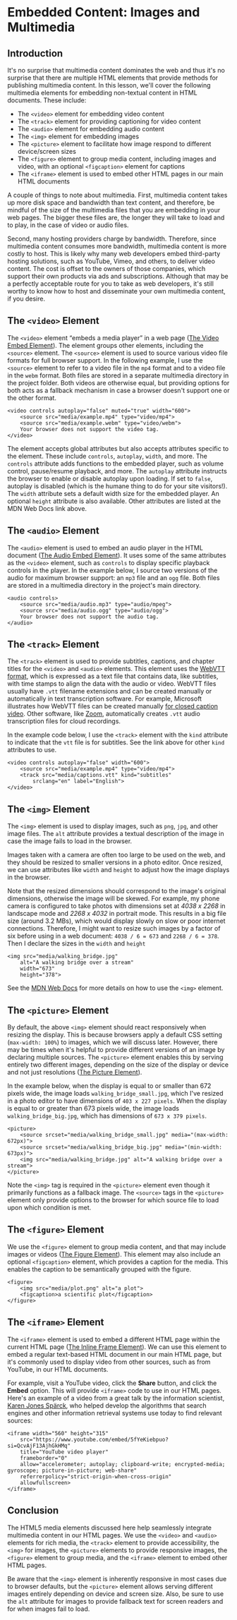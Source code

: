 # Embedded Content: Images and Multimedia

## Introduction

It's no surprise that multimedia content dominates the web and thus it's no surprise that there are multiple HTML elements
that provide methods for publishing multimedia content.
In this lesson, we'll cover the following multimedia elements for embedding non-textual content in HTML documents.
These include:

- The `<video>` element for embedding video content
- The `<track>` element for providing captioning for video content
- The `<audio>` element for embedding audio content
- The `<img>` element for embedding images
- The `<picture>` element to facilitate how image respond to different device/screen sizes
- The `<figure>` element to group media content, including images and video, with an optional `<figcaption>` element for captions
- The `<iframe>` element is used to embed other HTML pages in our main HTML documents

A couple of things to note about multimedia.
First, multimedia content takes up more disk space and bandwidth than text content, and
therefore, be mindful of the size of the multimedia files that you are embedding in your web pages.
The bigger these files are, the longer they will take to load and to play, in the case of video or audio files.

Second, many hosting providers charge by bandwidth.
Therefore, since multimedia content consumes more bandwidth, multimedia content is more costly to host.
This is likely why many web developers embed third-party hosting solutions, such as YouTube, Vimeo, and others, to deliver video content.
The cost is offset to the owners of those companies, which support their own products via ads and subscriptions.
Although that may be a perfectly acceptable route for you to take as web developers,
it's still worthy to know how to host and disseminate your own multimedia content, if you desire.

## The `<video>` Element

The `<video>` element <q>embeds a media player</q> in a web page ([The Video Embed Element][video_mdn]).
The element groups other elements, including the `<source>` element.
The `<source>` element is used to source various video file formats for full browser support.
In the following example, I use the `<source>` element to refer to a video file in the `mp4` format and to a video file in the `webm` format.
Both files are stored in a separate multimedia directory in the project folder.
Both videos are otherwise equal,
but providing options for both acts as a fallback mechanism in case a browser doesn't support one or the other format.

```
<video controls autoplay="false" muted="true" width="600">
    <source src="media/example.mp4" type="video/mp4">
    <source src="media/example.webm" type="video/webm">
    Your browser does not support the video tag.
</video>
```

The element accepts global attributes but also accepts attributes specific to the element.
These include `controls`, `autoplay`, `width`, and more.
The `controls` attribute adds functions to the embedded player, such as volume control, pause/resume playback, and more.
The `autoplay` attribute instructs the browser to enable or disable autoplay upon loading.
If set to `false`, autoplay is disabled (which is the humane thing to do for your site visitors!).
The `width` attribute sets a default width size for the embedded player.
An optional `height` attribute is also available.
Other attributes are listed at the MDN Web Docs link above.

## The `<audio>` Element

The `<audio>` element is used to embed an audio player in the HTML document ([The Audio Embed Element][audio_mdn]).
It uses some of the same attributes as the `<video>` element, such as `controls` to display specific playback controls in the player.
In the example below, I source two versions of the audio for maximum browser support: an `mp3` file and an `ogg` file.
Both files are stored in a multimedia directory in the project's main directory.

```
<audio controls>
    <source src="media/audio.mp3" type="audio/mpeg">
    <source src="media/audio.ogg" type="audio/ogg">
    Your browser does not support the audio tag.
</audio>
```

## The `<track>` Element

The `<track>` element is used to provide subtitles, captions, and chapter titles for the `<video>` and `<audio>` elements.
This element uses the [WebVTT format][webvtt_w3c],
which is expressed as a text file that contains data,
like subtitles, with time stamps to align the data with the audio or video.
WebVTT files usually have `.vtt` filename extensions and can be created manually or automatically in text transcription software.
For example, Microsoft illustrates how WebVTT files can be created manually [for closed caption video][vtt_microsoft].
Other software, like [Zoom][vtt_zoom], automatically creates `.vtt` audio transcription files for cloud recordings.

In the example code below, I use the `<track>` element with the `kind` attribute to indicate that the `vtt` file is for subtitles.
See the link above for other `kind` attributes to use.

```
<video controls autoplay="false" width="600">
    <source src="media/example.mp4" type="video/mp4">
    <track src="media/captions.vtt" kind="subtitles"
        srclang="en" label="English">
</video>
```

## The `<img>` Element

The `<img>` element is used to display images, such as `png`, `jpg`, and other image files.
The `alt` attribute provides a textual description of the image in case the image fails to load in the browser.

Images taken with a camera are often too large to be used on the web, and they should be resized to smaller versions in a photo editor.
Once resized, we can use attributes like `width` and `height` to adjust how the image displays in the browser.

Note that the resized dimensions should correspond to the image's original dimensions, otherwise the image will be skewed.
For example, my phone camera is configured to take photos with dimensions set at *4038 x 2268* in landscape mode and
*2268 x 4032* in portrait mode.
This results in a big file size (around 3.2 MBs), which would display slowly on slow or poor internet connections.
Therefore, I might want to resize such images by a factor of six before using in a web document:
`4038 / 6 = 673` and `2268 / 6 = 378`.
Then I declare the sizes in the `width` and `height` 

```
<img src="media/walking_bridge.jpg"
    alt="A walking bridge over a stream"
    width="673"
    height="378">
```

See the [MDN Web Docs][img_mdn] for more details on how to use the `<img>` element.

## The `<picture>` Element

By default, the above `<img>` element should react responsively when resizing the display.
This is because browsers apply a default CSS setting (`max-width: 100%`) to images, which we will discuss later.
However, there may be times when it's helpful to provide different versions of an image by declaring multiple sources.
The `<picture>` element enables this by serving entirely two different images, depending on the size of the display or device
and not just resolutions ([The Picture Element][picture_mdn]).

In the example below, when the display is equal to or smaller than 672 pixels wide, the image loads `walking_bridge_small.jpg`,
which I've resized in a photo editor to have dimensions of `403 x 227 pixels`.
When the display is equal to or greater than 673 pixels wide,
the image loads `walking_bridge_big.jpg`, which has dimensions of `673 x 379 pixels`.

```
<picture>
    <source srcset="media/walking_bridge_small.jpg" media="(max-width: 672px)">
    <source srcset="media/walking_bridge_big.jpg" media="(min-width: 673px)">
    <img src="media/walking_bridge.jpg" alt="A walking bridge over a stream">
</picture>
```

Note the `<img>` tag is required in the `<picture>` element even though it primarily functions as a fallback image.
The `<source>` tags in the `<picture>` element only provide options to the browser for which source file to load upon which condition is met.

## The `<figure>` Element

We use the `<figure>` element to group media content, and that may include images or videos ([The Figure Element][figure_mdn]).
This element may also include an optional `<figcaption>` element, which provides a caption for the media.
This enables the caption to be semantically grouped with the figure.

```
<figure>
    <img src="media/plot.png" alt="a plot">
    <figcaption>a scientific plot</figcaption>
</figure>
```

## The `<iframe>` Element

The `<iframe>` element is used to embed a different HTML page within the current HTML page ([The Inline Frame Element][iframe_mdn]).
We can use this element to embed a regular text-based HTML document in our main HTML page, but
it's commonly used to display video from other sources, such as from YouTube, in our HTML documents.

For example, visit a YouTube video, click the **Share** button, and click the **Embed** option.
This will provide `<iframe>` code to use in our HTML pages.
Here's an example of a video from a great talk by the information scientist, [Karen Jones Spärck][sparck_wikipedia],
who helped develop the algorithms that search engines and other information retrieval systems use today to find relevant sources:

```
<iframe width="560" height="315"
    src="https://www.youtube.com/embed/5fYeKiebpuo?si=QcvAjF13AjhGkHMq"
    title="YouTube video player"
    frameborder="0"
    allow="accelerometer; autoplay; clipboard-write; encrypted-media; gyroscope; picture-in-picture; web-share"
    referrerpolicy="strict-origin-when-cross-origin"
    allowfullscreen>
</iframe>
```

## Conclusion

The HTML5 media elements discussed here help seamlessly integrate multimedia content in our HTML pages.
We use the `<video>` and `<audio>` elements for rich media,
the `<track>` element to provide accessibility,
the `<img>` for images,
the `<picture>` elements to provide responsive images,
the `<figure>` element to group media,
and the `<iframe>` element to embed other HTML pages.

Be aware that the `<img>` element is inherently responsive in most cases due to browser defaults,
but the `<picture>` element allows serving different images entirely depending on device and screen size.
Also, be sure to use the `alt` attribute for images to provide fallback text for screen readers and for when images fail to load.

[audio_mdn]:https://developer.mozilla.org/en-US/docs/Web/HTML/Element/audio
[figure_mdn]:https://developer.mozilla.org/en-US/docs/Web/HTML/Element/figure
[iframe_mdn]:https://developer.mozilla.org/en-US/docs/Web/HTML/Element/iframe
[img_mdn]:https://developer.mozilla.org/en-US/docs/Web/HTML/Element/img
[picture_mdn]:https://developer.mozilla.org/en-US/docs/Web/HTML/Element/picture
[sparck_wikipedia]:https://en.wikipedia.org/wiki/Karen_Sp%C3%A4rck_Jones
[video_mdn]:https://developer.mozilla.org/en-US/docs/Web/HTML/Element/video
[vtt_microsoft]:https://support.microsoft.com/en-us/office/create-closed-captions-for-a-video-b1cfb30f-5b00-4435-beeb-2a25e115024b
[vtt_zoom]:https://support.zoom.com/hc/en/article?id=zm_kb&sysparm_article=KB0064927
[webvtt_w3c]:https://www.w3.org/TR/webvtt1/
